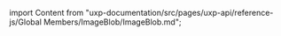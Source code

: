 
import Content from "uxp-documentation/src/pages/uxp-api/reference-js/Global Members/ImageBlob/ImageBlob.md";

<Content query="product=photoshop"/>
